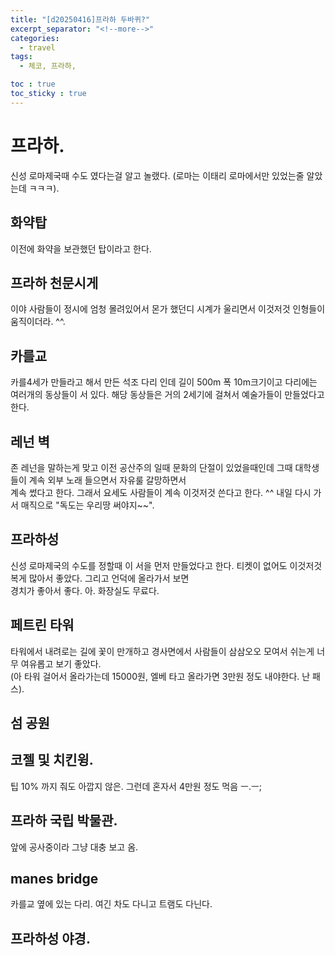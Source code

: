 ```yaml
---
title: "[d20250416]프라하 두바퀴?"
excerpt_separator: "<!--more-->"
categories:
  - travel
tags:
  - 체코, 프라하,  

toc : true
toc_sticky : true
---
```


# 프라하.  
신성 로마제국때 수도 였다는걸 알고 놀랬다. (로마는 이태리 로마에서만 있었는줄 알았는데 ㅋㅋㅋ).   

## 화약탑
이전에 화약을 보관했던 탑이라고 한다.    

## 프라하 천문시게
이야 사람들이 정시에 엄청 몰려있어서 몬가 했던디 시계가 울리면서 이것저것 인형들이 움직이더라. ^^.  

## 카를교
카를4세가 만들라고 해서 만든 석조 다리 인데 길이 500m 폭 10m크기이고 다리에는 여러개의 동상들이 서 있다. 해당 동상들은 거의 2세기에 걸쳐서 예술가들이 만들었다고 한다.    

## 레넌 벽
존 레넌을 말하는게 맞고 이전 공산주의 일때 문화의 단절이 있었을때인데 그때 대학생들이 계속 외부 노래 들으면서 자유룰 갈망하면서   
계속 썼다고 한다. 그래서 요세도 사람들이 계속 이것저것 쓴다고 한다. ^^ 
내일 다시 가서 매직으로 "독도는 우리땅 써야지~~".   


## 프라하성
신성 로마제국의 수도를 정할때 이 서을 먼저 만들었다고 한다. 티켓이 없어도 이것저것 복게 많아서 좋았다. 그리고 언덕에 올라가서 보면   
경치가 좋아서 좋다. 아. 화장실도 무료다.    

## 페트린 타워
타워에서 내려로는 길에 꽃이 만개하고 경사면에서 사람들이 삼삼오오 모여서 쉬는게 너무 여유롭고 보기 좋았다.   
(아 타워 걸어서 올라가는데 15000원, 엘베 타고 올라가면 3만원 정도 내야한다. 난 패스).  

## 섬 공원

## 코젤 및 치킨윙.  
팁 10% 까지 줘도 아깝지 않은. 그런데 혼자서 4만원 정도 먹음 ㅡ.ㅡ;   

## 프라하 국립 박물관. 
앞에 공사중이라 그냥 대충 보고 옴.   


## manes bridge
카를교 옆에 있는 다리. 여긴 차도 다니고 트램도 다닌다.       

## 프라하성 야경. 






